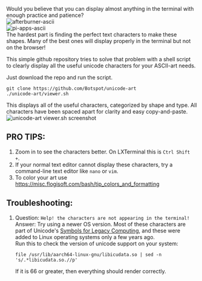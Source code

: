 Would you believe that you can display almost anything in the terminal with enough practice and patience?  
![afterburner-ascii](https://github.com/Botspot/unicode-art/assets/54716352/948b7b61-bfd3-439e-9764-56359252737f)  
![pi-apps-ascii](https://github.com/Botspot/unicode-art/assets/54716352/6f708065-03a1-46b3-b996-b11f70d0b57c)  
The hardest part is finding the perfect text characters to make these shapes. Many of the best ones will display properly in the terminal but not on the browser!  

This simple github repository tries to solve that problem with a shell script to clearly display all the useful unicode characters for your ASCII-art needs.

Just download the repo and run the script.
```
git clone https://github.com/Botspot/unicode-art
./unicode-art/viewer.sh
```
This displays all of the useful characters, categorized by shape and type. All characters have been spaced apart for clarity and easy copy-and-paste.  
![unicode-art viewer.sh screenshot](https://github.com/Botspot/unicode-art/assets/54716352/b5b16492-9477-4c3b-be77-053b0d018d3c)  

## PRO TIPS:
1. Zoom in to see the characters better. On LXTerminal this is `Ctrl Shift +`.
2. If your normal text editor cannot display these characters, try a command-line text editor like `nano` or `vim`.
3. To color your art use https://misc.flogisoft.com/bash/tip_colors_and_formatting

## Troubleshooting:
1. Question: `Help! the characters are not appearing in the terminal!`  
    Answer: Try using a newer OS version. Most of these characters are part of Unicode's [Symbols for Legacy Computing](https://en.wikipedia.org/wiki/Symbols_for_Legacy_Computing), and these were added to Linux operating systems only a few years ago.  
    Run this to check the version of unicode support on your system:  
    ```
    file /usr/lib/aarch64-linux-gnu/libicudata.so | sed -n 's/.*libicudata.so.//p'
    ```
    If it is 66 or greater, then everything should render correctly.  
